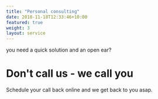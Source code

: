 ```yaml
---
title: "Personal consulting"
date: 2018-11-18T12:33:46+10:00
featured: true
weight: 3
layout: service
---
```


you need a quick solution and an open ear?

# Don't call us - we call you

Schedule your call back online and we get back to you asap.
